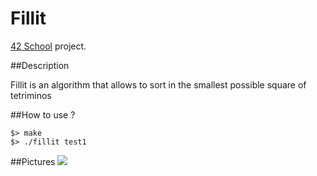 # Fillit
[42 School](https://www.42.fr/) project.

##Description

Fillit is an algorithm that allows to sort in the smallest possible square of tetriminos


##How to use ?

```
$> make
$> ./fillit test1
```

##Pictures
![](png/fillit%20png)

